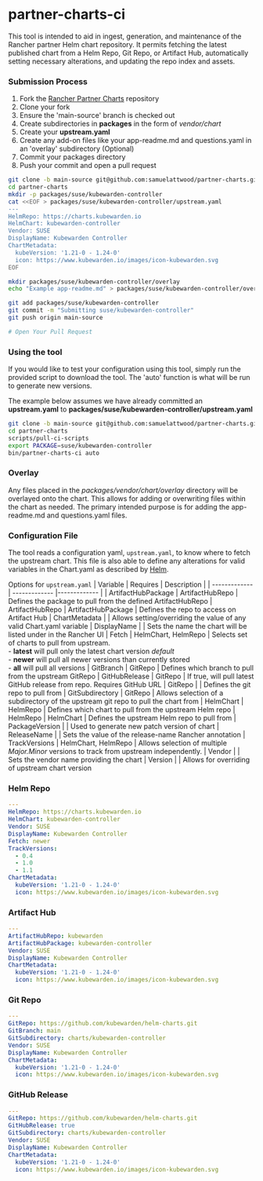 # partner-charts-ci

This tool is intended to aid in ingest, generation, and maintenance of the Rancher partner Helm chart repository. It permits fetching the latest published chart from a Helm Repo, Git Repo, or Artifact Hub, automatically setting necessary alterations, and updating the repo index and assets.

### Submission Process
1. Fork the [Rancher Partner Charts](https://github.com/rancher/partner-charts/) repository
2. Clone your fork
3. Ensure the 'main-source' branch is checked out
4. Create subdirectories in **packages** in the form of *vendor/chart*
5. Create your **upstream.yaml**
6. Create any add-on files like your app-readme.md and questions.yaml in an 'overlay' subdirectory (Optional)
6. Commit your packages directory
7. Push your commit and open a pull request

```bash
git clone -b main-source git@github.com:samuelattwood/partner-charts.git
cd partner-charts
mkdir -p packages/suse/kubewarden-controller
cat <<EOF > packages/suse/kubewarden-controller/upstream.yaml
---
HelmRepo: https://charts.kubewarden.io
HelmChart: kubewarden-controller
Vendor: SUSE
DisplayName: Kubewarden Controller
ChartMetadata:
  kubeVersion: '1.21-0 - 1.24-0'
  icon: https://www.kubewarden.io/images/icon-kubewarden.svg
EOF

mkdir packages/suse/kubewarden-controller/overlay
echo "Example app-readme.md" > packages/suse/kubewarden-controller/overlay/app-readme.md

git add packages/suse/kubewarden-controller
git commit -m "Submitting suse/kubewarden-controller"
git push origin main-source

# Open Your Pull Request
```

### Using the tool
If you would like to test your configuration using this tool, simply run the provided script to download the tool. The 'auto' function is what will be run to generate new versions.

The example below assumes we have already committed an **upstream.yaml** to **packages/suse/kubewarden-controller/upstream.yaml**
```bash
git clone -b main-source git@github.com:samuelattwood/partner-charts.git
cd partner-charts
scripts/pull-ci-scripts
export PACKAGE=suse/kubewarden-controller
bin/partner-charts-ci auto
```

### Overlay

Any files placed in the *packages/vendor/chart/overlay* directory will be overlayed onto the chart. This allows for adding or overwriting files within the chart as needed. The primary intended purpose is for adding the app-readme.md and questions.yaml files.

### Configuration File

The tool reads a configuration yaml, `upstream.yaml`, to know where to fetch the upstream chart. This file is also able to define any alterations for valid variables in the Chart.yaml as described by [Helm](https://helm.sh/docs/topics/charts/#the-chart-file-structure).


Options for `upstream.yaml`
| Variable | Requires | Description |
| ------------- | ------------- |------------- |
| ArtifactHubPackage | ArtifactHubRepo | Defines the package to pull from the defined ArtifactHubRepo
| ArtifactHubRepo | ArtifactHubPackage | Defines the repo to access on Artifact Hub
| ChartMetadata | | Allows setting/overriding the value of any valid Chart.yaml variable
| DisplayName | | Sets the name the chart will be listed under in the Rancher UI
| Fetch | HelmChart, HelmRepo | Selects set of charts to pull from upstream.<br />- **latest** will pull only the latest chart version *default*<br />- **newer** will pull all newer versions than currently stored<br />- **all** will pull all versions
| GitBranch | GitRepo | Defines which branch to pull from the upstream GitRepo
| GitHubRelease | GitRepo | If true, will pull latest GitHub release from repo. Requires GitHub URL
| GitRepo | | Defines the git repo to pull from
| GitSubdirectory | GitRepo | Allows selection of a subdirectory of the upstream git repo to pull the chart from
| HelmChart | HelmRepo | Defines which chart to pull from the upstream Helm repo
| HelmRepo | HelmChart | Defines the upstream Helm repo to pull from
| PackageVersion | | Used to generate new patch version of chart
| ReleaseName | | Sets the value of the release-name Rancher annotation
| TrackVersions | HelmChart, HelmRepo | Allows selection of multiple *Major.Minor* versions to track from upstream independently.
| Vendor | | Sets the vendor name providing the chart
| Version | | Allows for overriding of upstream chart version

### Helm Repo
```yaml
---
HelmRepo: https://charts.kubewarden.io
HelmChart: kubewarden-controller
Vendor: SUSE
DisplayName: Kubewarden Controller
Fetch: newer
TrackVersions:
  - 0.4
  - 1.0
  - 1.1
ChartMetadata:
  kubeVersion: '1.21-0 - 1.24-0'
  icon: https://www.kubewarden.io/images/icon-kubewarden.svg
```

### Artifact Hub
```yaml
---
ArtifactHubRepo: kubewarden
ArtifactHubPackage: kubewarden-controller
Vendor: SUSE
DisplayName: Kubewarden Controller
ChartMetadata:
  kubeVersion: '1.21-0 - 1.24-0'
  icon: https://www.kubewarden.io/images/icon-kubewarden.svg
```

### Git Repo
```yaml
---
GitRepo: https://github.com/kubewarden/helm-charts.git
GitBranch: main
GitSubdirectory: charts/kubewarden-controller
Vendor: SUSE
DisplayName: Kubewarden Controller
ChartMetadata:
  kubeVersion: '1.21-0 - 1.24-0'
  icon: https://www.kubewarden.io/images/icon-kubewarden.svg
```

### GitHub Release
```yaml
---
GitRepo: https://github.com/kubewarden/helm-charts.git
GitHubRelease: true
GitSubdirectory: charts/kubewarden-controller
Vendor: SUSE
DisplayName: Kubewarden Controller
ChartMetadata:
  kubeVersion: '1.21-0 - 1.24-0'
  icon: https://www.kubewarden.io/images/icon-kubewarden.svg
```
